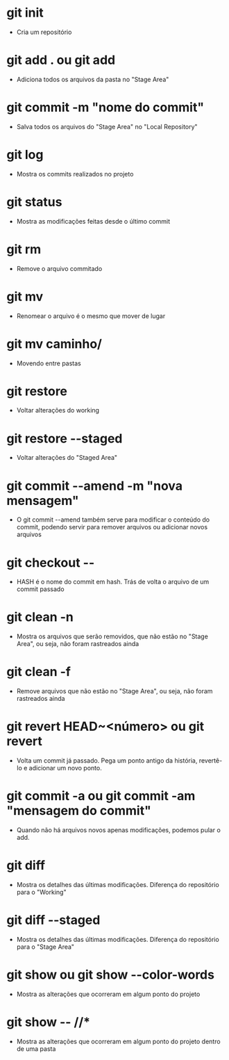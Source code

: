 # git init
- Cria um repositório
# git add . ou git add <file>
- Adiciona todos os arquivos da pasta no "Stage Area"
# git commit -m "nome do commit"
- Salva todos os arquivos do "Stage Area" no "Local Repository"
# git log
- Mostra os commits realizados no projeto
# git status
- Mostra as modificações feitas desde o último commit
# git rm <file>
- Remove o arquivo commitado
# git mv <nomeantigo> <nomenovo>
- Renomear o arquivo é o mesmo que mover de lugar
# git mv <file> caminho/<file>
- Movendo entre pastas
# git restore <file>
- Voltar alterações do working
# git restore --staged <file>
- Voltar alterações do "Staged Area"
# git commit --amend -m "nova mensagem"
- O git commit --amend também serve para modificar o conteúdo do commit, podendo servir para remover arquivos ou adicionar novos arquivos
# git checkout <HASH> -- <file>
- HASH é o nome do commit em hash. Trás de volta o arquivo de um commit passado
# git clean -n
- Mostra os arquivos que serão removidos, que não estão no "Stage Area", ou seja, não foram rastreados ainda
# git clean -f
- Remove arquivos que não estão no "Stage Area", ou seja, não foram rastreados ainda
# git revert HEAD~<número> ou git revert <HASH>
- Volta um commit já passado. Pega um ponto antigo da história, revertê-lo e adicionar um novo ponto.
# git commit -a ou git commit -am "mensagem do commit"
- Quando não há arquivos novos apenas modificações, podemos pular o add.
# git diff
- Mostra os detalhes das últimas modificações. Diferença do repositório para o "Working"
# git diff --staged
- Mostra os detalhes das últimas modificações. Diferença do repositório para o "Stage Area"
# git show <HASH> ou git show <HASH> --color-words
- Mostra as alterações que ocorreram em algum ponto do projeto
# git show <HASH> -- <pasta>/<pasta>/*
- Mostra as alterações que ocorreram em algum ponto do projeto dentro de uma pasta
